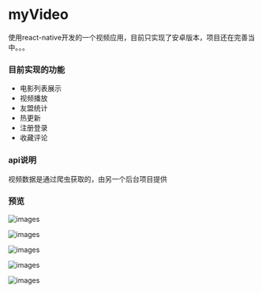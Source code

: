 # myVideo

使用react-native开发的一个视频应用，目前只实现了安卓版本，项目还在完善当中。。。

### 目前实现的功能

+ 电影列表展示
+ 视频播放
+ 友盟统计
+ 热更新
+ 注册登录
+ 收藏评论

### api说明

视频数据是通过爬虫获取的，由另一个后台项目提供

### 预览

![images](https://github.com/zmkmb/myVideo/blob/master/screenShot/login.png?raw=true)

![images](https://github.com/zmkmb/myVideo/blob/master/screenShot/register.png?raw=true)

![images](https://github.com/zmkmb/myVideo/blob/master/screenShot/list.jpg?raw=true)

![images](https://github.com/zmkmb/myVideo/blob/master/screenShot/video.jpg?raw=true)

![images](https://github.com/zmkmb/myVideo/blob/master/screenShot/center.jpg?raw=true)